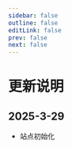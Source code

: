 ```yaml
---
sidebar: false
outline: false
editLink: false
prev: false
next: false
---
```





# 更新说明

## 2025-3-29

- 站点初始化



